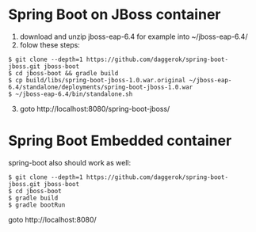 Spring Boot on JBoss container
==============================
1. download and unzip jboss-eap-6.4 for example into ~/jboss-eap-6.4/
2. folow these steps:
```shell
$ git clone --depth=1 https://github.com/daggerok/spring-boot-jboss.git jboss-boot
$ cd jboss-boot && gradle build
$ cp build/libs/spring-boot-jboss-1.0.war.original ~/jboss-eap-6.4/standalone/deployments/spring-boot-jboss-1.0.war
$ ~/jboss-eap-6.4/bin/standalone.sh 
```
3. goto http://localhost:8080/spring-boot-jboss/

Spring Boot Embedded container
==============================
spring-boot also should work as well:
```shell
$ git clone --depth=1 https://github.com/daggerok/spring-boot-jboss.git jboss-boot
$ cd jboss-boot
$ gradle build
$ gradle bootRun
```
goto http://localhost:8080/
